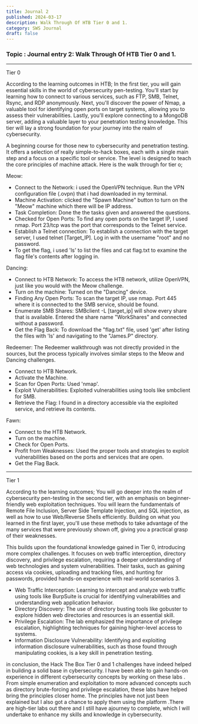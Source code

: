 ```yaml
---
title: Journal 2
published: 2024-03-17
description: Walk Through Of HTB Tier 0 and 1.
category: SWS Journal
draft: false
---
```


### Topic : Journal entry 2: Walk Through Of HTB Tier 0 and 1.

---

Tier 0

According to the learning outcomes in HTB;
In the first tier, you will gain essential skills in the world of cybersecurity pen-testing. You'll start by learning how to connect to various services, such as FTP, SMB, Telnet, Rsync, and RDP anonymously. Next, you'll discover the power of Nmap, a valuable tool for identifying open ports on target systems, allowing you to assess their vulnerabilities. Lastly, you'll explore connecting to a MongoDB server, adding a valuable layer to your penetration testing knowledge. This tier will lay a strong foundation for your journey into the realm of cybersecurity.

A beginning course for those new to cybersecurity and penetration testing. It offers a selection of really simple-to-hack boxes, each with a single main step and a focus on a specific tool or service. The level is designed to teach the core principles of machine attack.
Here is the walk through for tier o;

Meow:
- Connect to the Network: i used the OpenVPN technique. Run the VPN configuration file (.ovpn) that i had downloaded in my terminal.
- Machine Activation: clicked the "Spawn Machine" button to turn on the "Meow" machine which there will be IP address.
- Task Completion: Done the the tasks given and answered the questions.
- Checked for Open Ports: To find any open ports on the target IP, I used  nmap. Port 23/tcp was the port that corresponds to the Telnet service.
- Establish a Telnet connection: To establish a connection with the target server, I used telnet [Target_IP]. Log in with the username "root" and no password.
- To get the flag,  i used 'ls' to list the files and cat flag.txt to examine the flag file's contents after logging in.

Dancing:
- Connect to HTB Network: To access the HTB network, utilize OpenVPN, just like you would with the Meow challenge.
- Turn on the machine: Turned on the "Dancing" device.
- Finding  Any Open Ports: To scan the target IP, use nmap. Port 445 where it is connected to the SMB service, should be found.
- Enumerate SMB Shares: SMBclient -L [target_ip] will show every share that is available. Entered the share name "WorkShares" and connected without a password.
- Get the Flag Back: To download the "flag.txt" file, used 'get' after listing the files with 'ls' and navigating to the "James.P" directory.

Redeemer:
The Redeemer walkthrough was not directly provided in the sources, but the process typically involves similar steps to the Meow and Dancing challenges.
- Connect to HTB Network.
- Activate the Machine.
- Scan for Open Ports: Used 'nmap'.
- Exploit Vulnerabilities: Exploited vulnerabilities using tools like smbclient for SMB. 
- Retrieve the Flag: I found in a directory accessible via the exploited service, and retrieve its contents.

Fawn:
- Connect to the HTB Network.
- Turn on the machine.
- Check for Open Ports.
- Profit from Weaknesses: Used the proper tools and strategies to exploit vulnerabilities based on the ports and services that are open.
- Get the Flag Back.

---

Tier 1

According to the learning outcomes;
You will go deeper into the realm of cybersecurity pen-testing in the second tier, with an emphasis on beginner-friendly web exploitation techniques. You will learn the fundamentals of Remote File Inclusion, Server Side Template Injection, and SQL injection, as well as how to use Web/Reverse Shells efficiently. Building on what you learned in the first layer, you'll use these methods to take advantage of the many services that were previously shown off, giving you a practical grasp of their weaknesses.

This builds upon the foundational knowledge gained in Tier 0, introducing more complex challenges. It focuses on web traffic interception, directory discovery, and privilege escalation, requiring a deeper understanding of web technologies and system vulnerabilities. Their tasks, such as gaining access via cookies, uploading and tracking files, and hunting for passwords, provided hands-on experience with real-world scenarios 3.

- Web Traffic Interception: Learning to intercept and analyze web traffic using tools like BurpSuite is crucial for identifying vulnerabilities and understanding web application behavior.
- Directory Discovery: The use of directory busting tools like gobuster to explore hidden web directories and resources is an essential skill.
- Privilege Escalation: The lab emphasized the importance of privilege escalation, highlighting techniques for gaining higher-level access to systems.
- Information Disclosure Vulnerability: Identifying and exploiting information disclosure vulnerabilities, such as those found through manipulating cookies, is a key skill in penetration testing.

in conclusion, the Hack The Box Tier 0 and 1 challenges have indeed helped in building a solid base in cybersecurity. I have been able to gain hands-on experience in different cybersecurity concepts by working on these labs . From simple enumeration and exploitation to more advanced concepts such as directory brute-forcing and privilege escalation, these labs have helped bring the principles closer home. The principles have not just been explained but I also got a chance to apply them using the platform .There are high-tier labs out there and I still have ajourney to complete, which I will undertake to enhance my skills and knowledge in cybersecurity.